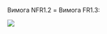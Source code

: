 Вимога NFR1.2 = Вимога FR1.3:

![](https://user-images.githubusercontent.com/104140571/191619575-d91e3fd7-f9b8-4221-99a7-01a14faf3194.png)
